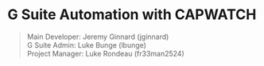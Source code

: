 # G Suite Automation with CAPWATCH
> Main Developer: Jeremy Ginnard (jginnard)<br>
> G Suite Admin: Luke Bunge (lbunge)<br>
> Project Manager: Luke Rondeau (fr33man2524)<br>

